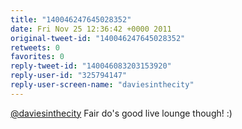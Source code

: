 ```yaml
---
title: "140046247645028352"
date: Fri Nov 25 12:36:42 +0000 2011
original-tweet-id: "140046247645028352"
retweets: 0
favorites: 0
reply-tweet-id: "140046083203153920"
reply-user-id: "325794147"
reply-user-screen-name: "daviesinthecity"
---
```

<a href="https://twitter.com/daviesinthecity">@daviesinthecity</a> Fair do's good live lounge though! :)
